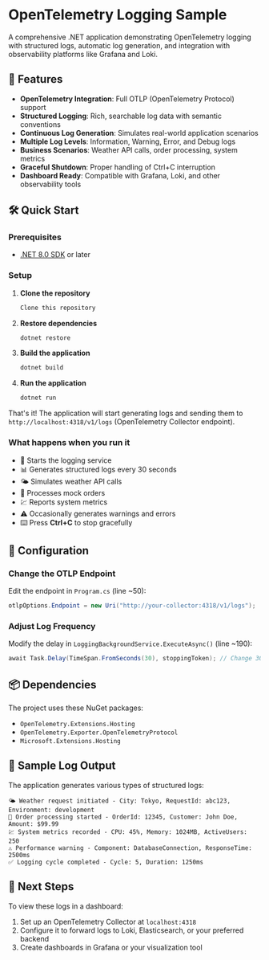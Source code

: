 # OpenTelemetry Logging Sample

A comprehensive .NET application demonstrating OpenTelemetry logging with structured logs, automatic log generation, and integration with observability platforms like Grafana and Loki.

## 🚀 Features

- **OpenTelemetry Integration**: Full OTLP (OpenTelemetry Protocol) support
- **Structured Logging**: Rich, searchable log data with semantic conventions
- **Continuous Log Generation**: Simulates real-world application scenarios
- **Multiple Log Levels**: Information, Warning, Error, and Debug logs
- **Business Scenarios**: Weather API calls, order processing, system metrics
- **Graceful Shutdown**: Proper handling of Ctrl+C interruption
- **Dashboard Ready**: Compatible with Grafana, Loki, and other observability tools

## 🛠️ Quick Start

### Prerequisites

- [.NET 8.0 SDK](https://dotnet.microsoft.com/download/dotnet/8.0) or later

### Setup

1. **Clone the repository**
   ```bash
   Clone this repository
   ```

2. **Restore dependencies**
   ```bash
   dotnet restore
   ```

3. **Build the application**
   ```bash
   dotnet build
   ```

4. **Run the application**
   ```bash
   dotnet run
   ```

That's it! The application will start generating logs and sending them to `http://localhost:4318/v1/logs` (OpenTelemetry Collector endpoint).

### What happens when you run it

- 🚀 Starts the logging service
- 📊 Generates structured logs every 30 seconds
- 🌤️ Simulates weather API calls
- 🛒 Processes mock orders
- 💹 Reports system metrics
- ⚠️ Occasionally generates warnings and errors
- ⌨️ Press **Ctrl+C** to stop gracefully

## 🎯 Configuration

### Change the OTLP Endpoint

Edit the endpoint in `Program.cs` (line ~50):

```csharp
otlpOptions.Endpoint = new Uri("http://your-collector:4318/v1/logs");
```

### Adjust Log Frequency

Modify the delay in `LoggingBackgroundService.ExecuteAsync()` (line ~190):

```csharp
await Task.Delay(TimeSpan.FromSeconds(30), stoppingToken); // Change 30 to your preference
```

## 📦 Dependencies

The project uses these NuGet packages:
- `OpenTelemetry.Extensions.Hosting`
- `OpenTelemetry.Exporter.OpenTelemetryProtocol`
- `Microsoft.Extensions.Hosting`

## 🧪 Sample Log Output

The application generates various types of structured logs:

```
🌤️ Weather request initiated - City: Tokyo, RequestId: abc123, Environment: development
🛒 Order processing started - OrderId: 12345, Customer: John Doe, Amount: $99.99
💹 System metrics recorded - CPU: 45%, Memory: 1024MB, ActiveUsers: 250
⚠️ Performance warning - Component: DatabaseConnection, ResponseTime: 2500ms
✅ Logging cycle completed - Cycle: 5, Duration: 1250ms
```

## 🔗 Next Steps

To view these logs in a dashboard:
1. Set up an OpenTelemetry Collector at `localhost:4318`
2. Configure it to forward logs to Loki, Elasticsearch, or your preferred backend
3. Create dashboards in Grafana or your visualization tool